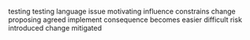 testing testing language issue motivating influence constrains change proposing agreed implement consequence becomes easier difficult risk introduced change mitigated